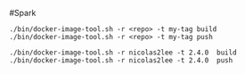 #Spark

    ./bin/docker-image-tool.sh -r <repo> -t my-tag build
    ./bin/docker-image-tool.sh -r <repo> -t my-tag push
    
    ./bin/docker-image-tool.sh -r nicolas2lee -t 2.4.0  build
    ./bin/docker-image-tool.sh -r nicolas2lee -t 2.4.0  push
